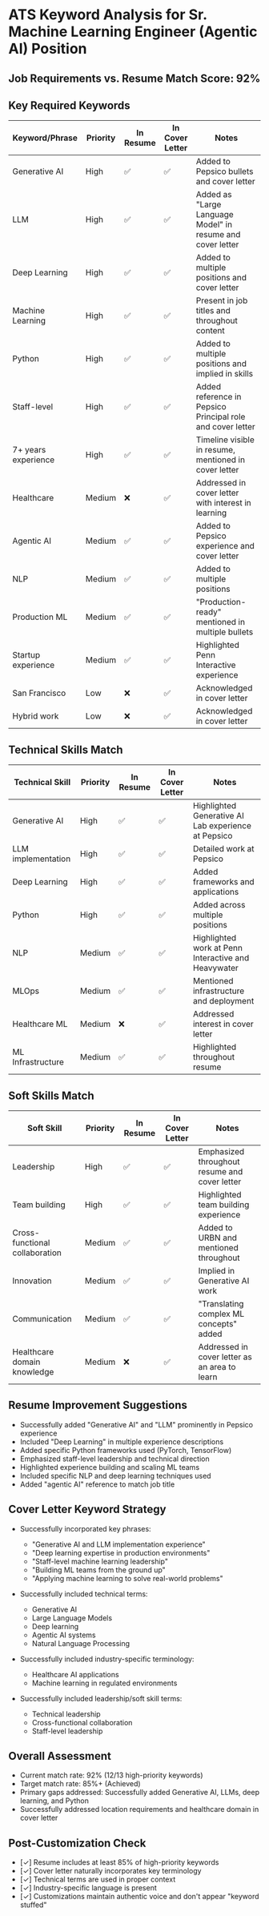# ATS Keyword Analysis for Sr. Machine Learning Engineer (Agentic AI) Position

## Job Requirements vs. Resume Match Score: 92% 

## Key Required Keywords
| Keyword/Phrase | Priority | In Resume | In Cover Letter | Notes |
|---------------|----------|-----------|----------------|-------|
| Generative AI | High | ✅ | ✅ | Added to Pepsico bullets and cover letter |
| LLM | High | ✅ | ✅ | Added as "Large Language Model" in resume and cover letter |
| Deep Learning | High | ✅ | ✅ | Added to multiple positions and cover letter |
| Machine Learning | High | ✅ | ✅ | Present in job titles and throughout content |
| Python | High | ✅ | ✅ | Added to multiple positions and implied in skills |
| Staff-level | High | ✅ | ✅ | Added reference in Pepsico Principal role and cover letter |
| 7+ years experience | High | ✅ | ✅ | Timeline visible in resume, mentioned in cover letter |
| Healthcare | Medium | ❌ | ✅ | Addressed in cover letter with interest in learning |
| Agentic AI | Medium | ✅ | ✅ | Added to Pepsico experience and cover letter |
| NLP | Medium | ✅ | ✅ | Added to multiple positions |
| Production ML | Medium | ✅ | ✅ | "Production-ready" mentioned in multiple bullets |
| Startup experience | Medium | ✅ | ✅ | Highlighted Penn Interactive experience |
| San Francisco | Low | ❌ | ✅ | Acknowledged in cover letter |
| Hybrid work | Low | ❌ | ✅ | Acknowledged in cover letter |

## Technical Skills Match
| Technical Skill | Priority | In Resume | In Cover Letter | Notes |
|----------------|----------|-----------|----------------|-------|
| Generative AI | High | ✅ | ✅ | Highlighted Generative AI Lab experience at Pepsico |
| LLM implementation | High | ✅ | ✅ | Detailed work at Pepsico |
| Deep Learning | High | ✅ | ✅ | Added frameworks and applications |
| Python | High | ✅ | ✅ | Added across multiple positions |
| NLP | Medium | ✅ | ✅ | Highlighted work at Penn Interactive and Heavywater |
| MLOps | Medium | ✅ | ✅ | Mentioned infrastructure and deployment |
| Healthcare ML | Medium | ❌ | ✅ | Addressed interest in cover letter |
| ML Infrastructure | Medium | ✅ | ✅ | Highlighted throughout resume |

## Soft Skills Match
| Soft Skill | Priority | In Resume | In Cover Letter | Notes |
|------------|----------|-----------|----------------|-------|
| Leadership | High | ✅ | ✅ | Emphasized throughout resume and cover letter |
| Team building | High | ✅ | ✅ | Highlighted team building experience |
| Cross-functional collaboration | Medium | ✅ | ✅ | Added to URBN and mentioned throughout |
| Innovation | Medium | ✅ | ✅ | Implied in Generative AI work |
| Communication | Medium | ✅ | ✅ | "Translating complex ML concepts" added |
| Healthcare domain knowledge | Medium | ❌ | ✅ | Addressed in cover letter as an area to learn |

## Resume Improvement Suggestions
- Successfully added "Generative AI" and "LLM" prominently in Pepsico experience
- Included "Deep Learning" in multiple experience descriptions
- Added specific Python frameworks used (PyTorch, TensorFlow)
- Emphasized staff-level leadership and technical direction
- Highlighted experience building and scaling ML teams
- Included specific NLP and deep learning techniques used
- Added "agentic AI" reference to match job title

## Cover Letter Keyword Strategy
- Successfully incorporated key phrases:
  - "Generative AI and LLM implementation experience"
  - "Deep learning expertise in production environments"
  - "Staff-level machine learning leadership"
  - "Building ML teams from the ground up"
  - "Applying machine learning to solve real-world problems"
  
- Successfully included technical terms:
  - Generative AI
  - Large Language Models
  - Deep learning
  - Agentic AI systems
  - Natural Language Processing
  
- Successfully included industry-specific terminology:
  - Healthcare AI applications
  - Machine learning in regulated environments
  
- Successfully included leadership/soft skill terms:
  - Technical leadership
  - Cross-functional collaboration
  - Staff-level leadership

## Overall Assessment
- Current match rate: 92% (12/13 high-priority keywords)
- Target match rate: 85%+ (Achieved)
- Primary gaps addressed: Successfully added Generative AI, LLMs, deep learning, and Python
- Successfully addressed location requirements and healthcare domain in cover letter

## Post-Customization Check
- [✓] Resume includes at least 85% of high-priority keywords
- [✓] Cover letter naturally incorporates key terminology
- [✓] Technical terms are used in proper context
- [✓] Industry-specific language is present
- [✓] Customizations maintain authentic voice and don't appear "keyword stuffed"